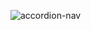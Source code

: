 ![accordion-nav](https://user-images.githubusercontent.com/84654346/219849472-ee62d963-82e4-432f-990e-2e0397c341ea.gif)

